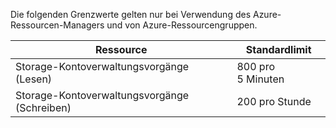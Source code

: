 Die folgenden Grenzwerte gelten nur bei Verwendung des Azure-Ressourcen-Managers und von Azure-Ressourcengruppen.

Ressource|Standardlimit
---|---
Storage-Kontoverwaltungsvorgänge (Lesen)|800 pro 5 Minuten
Storage-Kontoverwaltungsvorgänge (Schreiben)|200 pro Stunde

<!---HONumber=August15_HO7-->